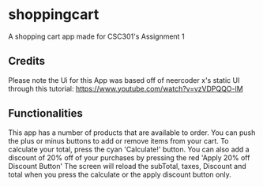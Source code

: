 # shoppingcart

A shopping cart app made for CSC301's Assignment 1

## Credits

Please note the Ui for this App was based off of neercoder x's static UI through this tutorial: https://www.youtube.com/watch?v=vzVDPQQO-lM

## Functionalities
This app has a number of products that are available to order.
You can push the plus or minus buttons to add or remove items from your cart.
To calculate your total, press the cyan 'Calculate!' button.
You can also add a discount of 20% off of your purchases by pressing the red 'Apply 20% off Discount Button'
The screen will reload the subTotal, taxes, Discount and total when you press the calculate or the apply discount button only. 


